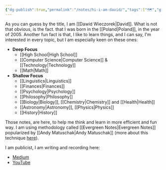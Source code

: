 ```yaml
---
{"dg-publish":true,"permalink":"/notes/hi-i-am-david/","tags":["🗺️","gardenEntry"]}
---
```


As you can guess by the title, I am [[Dawid Wieczorek\|David]]. What is not that obvious, is the fact. that I was born in the [[Poland\|Poland]], in the year of 2005. Another fun fact is that, I like to learn things, and I can say, I'm interested in every topic, but I am especially keen on these ones:
- **Deep Focus**
	- [[High School\|High School]]
	- [[Computer Science\|Computer Science]] & [[Technology\|Technology]]
	- [[Math\|Math]]
- **Shallow Focus**
	- [[Linguistics\|Linguistics]]
	- [[Finances\|Finances]]
	- [[Psychology\|Psychology]]
	- [[Philosophy\|Philosophy]]
	- [[Biology\|Biology]], [[Chemistry\|Chemistry]] and [[Health\|Health]]
	- [[Astronomy\|Astronomy]], [[Physics\|Physics]]
	- [[History\|History]]

Those notes, are here, to help me think and learn in more efficient and fun way. I am using methodology called [[Evergreen Notes\|Evergreen Notes]] popularized by [[Andy Matuschak\|Andy Matuschak]] (more about this technique [here](https://notes.andymatuschak.org/Evergreen_notes)). 

I am publicist, I am writing and recording here:
- [Medium](https://medium.com/@davechoes)
- [YouTube](https://www.youtube.com/channel/UCwuo3zRwiVSb-fk2I-SlGog/featured)